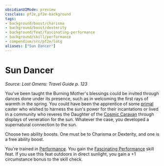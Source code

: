 ```yaml
---
obsidianUIMode: preview
cssclass: pf2e,pf2e-background
tags:
- background/boost/charisma
- background/boost/dexterity
- background/feat/fascinating-performance
- background/skill/performance
- compendium/src/pf2e/lotg
aliases: ["Sun Dancer"]
---
```

# Sun Dancer
*Source: Lost Omens: Travel Guide p. 123*  

You've been taught the Burning Mother's blessings could be invited through dances done under its presence, such as in welcoming the first rays of warmth in the spring. You could have been the apprentice of some [primal](../../../Rules/traits/primal.md) caster who wished to harness the sun's power for their incantations or lived in a community who reveres the Daughter of the [Cosmic Caravan](../../setting/deities/cosmic-caravan-lotg.md) through displays of veneration for the sun. Whatever the case, you developed a supernatural connection to the sun.

Choose two ability boosts. One must be to Charisma or Dexterity, and one is a free ability boost.

You're trained in [Performance](../../skills.md#Performance). You gain the [Fascinating Performance](../../feats/fascinating-performance.md) skill feat. If you use this feat outdoors in direct sunlight, you gain a +1 circumstance bonus to the skill check.